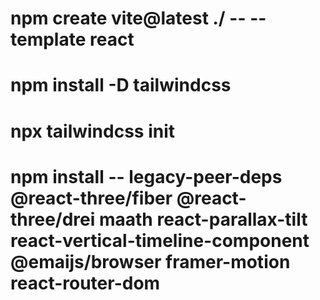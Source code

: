  # npm create vite@latest ./ -- --template react 
 
 # npm install -D tailwindcss
 # npx tailwindcss init
 
 # npm install -- legacy-peer-deps @react-three/fiber @react-three/drei maath react-parallax-tilt react-vertical-timeline-component @emaijs/browser framer-motion react-router-dom